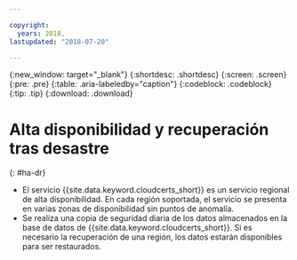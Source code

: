 ```yaml
---

copyright:
  years: 2018,
lastupdated: "2018-07-20"

---
```


{:new_window: target="_blank"}
{:shortdesc: .shortdesc}
{:screen: .screen}
{:pre: .pre}
{:table: .aria-labeledby="caption"}
{:codeblock: .codeblock}
{:tip: .tip}
{:download: .download}

# Alta disponibilidad y recuperación tras desastre
{: #ha-dr}

* El servicio {{site.data.keyword.cloudcerts_short}} es un servicio regional de alta disponibilidad. En cada región soportada, el servicio se presenta en varias zonas de disponibilidad sin puntos de anomalía.
* Se realiza una copia de seguridad diaria de los datos almacenados en la base de datos de {{site.data.keyword.cloudcerts_short}}. Si es necesario la recuperación de una región, los datos estarán disponibles para ser restaurados.
